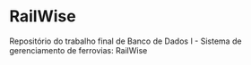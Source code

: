 # RailWise
Repositório do trabalho final de Banco de Dados I - Sistema de gerenciamento de ferrovias: RailWise

